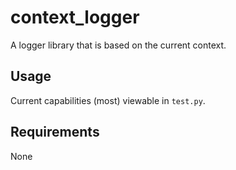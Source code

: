 # context_logger
A logger library that is based on the current context.

## Usage
Current capabilities (most) viewable in `test.py`.

## Requirements
None
